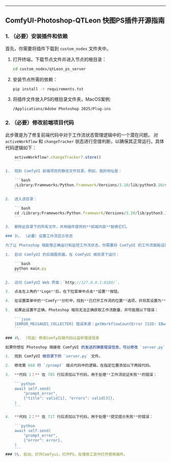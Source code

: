 -----

## ComfyUI-Photoshop-QTLeon 快图PS插件开源指南

### 1\. （必要）安装插件和依赖

首先，你需要将插件下载到 `custom_nodes` 文件夹中。

1.  打开终端，下载节点文件并进入节点的根目录：

    ```bash
    cd custom_nodes/qtLeon_ps_server
    ```


2.  安装节点所需的依赖：
    ```bash
    pip install -r requirements.txt
    ```
3. 将插件文件放入PS的根目录文件夹，MacOS案例:

    ```
    /Applications/Adobe Photoshop 2025/Plug-ins
    ```
### 2\. （必要）修改前端项目代码

此步骤是为了修复前端代码中对于工作流状态管理逻辑中的一个潜在问题。
对 `activeWorkflow` 和 `changeTracker` 状态进行空值判断，以确保其正常运行。具体代码逻辑如下：
``` javascript
    activeWorkflow?.changeTracker?.store()
    ```

1.  找到 ComfyUI 前端项目的静态文件目录。例如，我的地址是：

    ```bash
    /Library/Frameworks/Python.framework/Versions/3.10/lib/python3.10/site-packages/comfyui_frontend_package/static
    ```

2.  进入该目录：

    ```bash
    cd /Library/Frameworks/Python.framework/Versions/3.10/lib/python3.10/site-packages/comfyui_frontend_package/static
    ```

3.  删除此目录下的所有文件，并用插件提供的**前端内容**替换它们。

### 3\. （必要）设置工作流显示状态

为了让 Photoshop 端能够正确运行和监控工作流状态，你需要将 ComfyUI 的工作流面板设置为侧边栏显示。

1.  启动 ComfyUI 的后端服务器。在 ComfyUI 根目录下运行：

    ```bash
    python main.py
    ```

2.  访问 ComfyUI Web 界面：`http://127.0.0.1:8188/`。

3.  点击左上角的**Logo**后，在下拉菜单中点击**设置**按钮。

4.  在设置菜单中的**Comfy**分栏中，找到**已打开工作流的位置**选项，并将其设置为**侧边栏**。

5.  如果此设置不正确，Photoshop 端将无法正确获取工作流数量，并可能报以下错误：

    ```json
    [ERROR_MESSAGES_COLLECTER] 错误来源：getWorkflowCountError [SID: EBwBoYDRg7v1_wiKAAAH] - Details: {"data": {"type": "getWorkflowCountError", "message": "获取工作流数量失败TypeError: null is not an object (evaluating '_0x4e817f['textContent']')"}}
    ```

### 4\. （可选）修改Comfy后端代码以监听错误信息

如果你想在 Photoshop 端接收 ComfyUI 的发送的弹窗错误信息，可以修改 `server.py` 文件。

1.  找到 ComfyUI 根目录下的 `server.py` 文件。

2.  修改第 668 行 `/prompt` 端点代码中的逻辑，在指定位置添加以下两段代码。

3.  **代码 1：** 在 705 行后添加以下代码，用于处理**工作流验证失败**的错误：

    ```python
    await self.send(
        "prompt_error",
        {"title": valid[1], "errors": valid[3]},
    )
    ```

4.  **代码 2：** 在 717 行后添加以下代码，用于处理**提交提示失败**的错误：

    ```python
    await self.send(
        "prompt_error",
        {"error": error},
    )
    ```
### 5\. 启动，打开Comfyui，打开PS，在增效工具中打开使用插件。